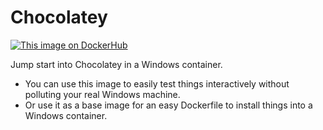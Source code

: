 # Chocolatey
[![This image on DockerHub](https://img.shields.io/docker/pulls/stefanscherer/chocolatey.svg)](https://hub.docker.com/r/stefanscherer/chocolatey/)

Jump start into Chocolatey in a Windows container.

* You can use this image to easily test things interactively without polluting your real Windows machine.
* Or use it as a base image for an easy Dockerfile to install things into a Windows container.
